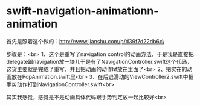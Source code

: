 # swift-navigation-animationn-animation
首先是照着这个做的：http://www.jianshu.com/p/d39f7d22db6c\<br> 

步骤是：\<br> 
1、这个是重写了navigation control的动画方法，于是我是直接把delegate跟navigation放一块儿于是有了NavigationController.swift这个代码，这货主要就是完成了重写，并且把动画的动作hf放在里面了\<br> 
2、把实在的动画放在PopAnimation.swift里\<br> 
3、在后退滑动的ViewController2.swift中把手势动作打到NavigationController.swift\<br> 

其实我感觉，感觉是不是动画具体代码跟手势判定放一起比较好\<br> 
